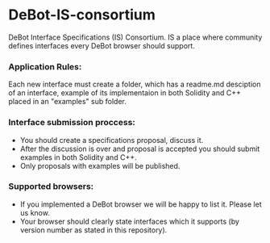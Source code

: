 # DeBot-IS-consortium
DeBot Interface Specifications (IS) Consortium. IS a place where community defines interfaces every DeBot browser should support.

### Application Rules:

Each new interface must create a folder, which has a readme.md desciption of an interface, example of its implementaion in both Solidity and C++ placed in an "examples" sub folder.

### Interface submission proccess:

* You should create a specifications proposal, discuss it. 
* After the discussion is over and proposal is accepted you should submit examples in both Solidity and C++. 
* Only proposals with examples will be published.

### Supported browsers:

* If you implemented a DeBot browser we will be happy to list it. Please let us know.
* Your browser should clearly state interfaces which it supports (by version number as stated in this repository).
